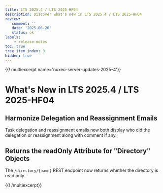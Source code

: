 ```yaml
---
title: LTS 2025.4 / LTS 2025-HF04
description: Discover what's new in LTS 2025.4 / LTS 2025-HF04
review:
   comment: ''
   date: '2025-06-26'
   status: ok
labels:
    - release-notes
toc: true
tree_item_index: 0
hidden: true
---
```


{{! multiexcerpt name='nuxeo-server-updates-2025-4'}}
# What's New in LTS 2025.4 / LTS 2025-HF04

## Harmonize Delegation and Reassignment Emails

Task delegation and reassignment emails now both display who did the delegation or reassignment along with comment if any.

## Returns the readOnly Attribute for "Directory" Objects

The `/directory/{name}` REST endpoint now returns whether the directory is read only.


{{! /multiexcerpt}}
